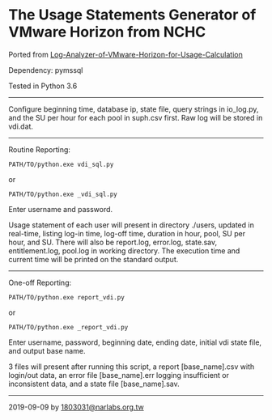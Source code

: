 # The Usage Statements Generator of VMware Horizon from NCHC

Ported from [Log-Analyzer-of-VMware-Horizon-for-Usage-Calculation](https://github.com/work-nchc/Log-Analyzer-of-VMware-Horizon-for-Usage-Calculation)

Dependency: pymssql

Tested in Python 3.6

---
Configure beginning time, database ip, state file, query strings in io_log.py, and the SU per hour for each pool in suph.csv first.  Raw log will be stored in vdi.dat.

---
Routine Reporting:

```
PATH/TO/python.exe vdi_sql.py
```
or
```
PATH/TO/python.exe _vdi_sql.py
```

Enter username and password.

Usage statement of each user will present in directory ./users, updated in real-time, listing log-in time, log-off time, duration in hour, pool, SU per hour, and SU.  There will also be report.log, error.log, state.sav, entitlement.log, pool.log in working directory.  The execution time and current time will be printed on the standard output.

---
One-off Reporting:

```
PATH/TO/python.exe report_vdi.py
```
or
```
PATH/TO/python.exe _report_vdi.py
```

Enter username, password, beginning date, ending date, initial vdi state file, and output base name.

3 files will present after running this script, a report [base_name].csv with login/out data, an error file [base_name].err logging insufficient or inconsistent data, and a state file [base_name].sav.

---
2019-09-09 by 1803031@narlabs.org.tw
